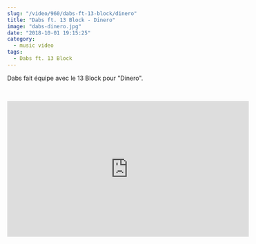 ```yaml
--- 
slug: "/video/960/dabs-ft-13-block/dinero"
title: "Dabs ft. 13 Block - Dinero"
image: "dabs-dinero.jpg"
date: "2018-10-01 19:15:25"
category:
  - music video
tags:
  - Dabs ft. 13 Block
---
```

<p>Dabs fait équipe avec le 13 Block pour "Dinero".</p><br/><p><iframe width="560" height="315" src="https://www.youtube.com/embed/7JEQnMJpcMk" frameborder="0" allow="autoplay; encrypted-media" allowfullscreen></iframe></p>